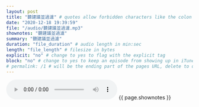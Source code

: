 ```yaml
---
layout: post
title: "聽建議並過濾" # quotes allow forbidden characters like the colon
date: "2020-12-18 19:39:59"
file: "/audio/聽建議並過濾.mp3"
shownotes: "聽建議並過濾"
summary: "聽建議並過濾"
duration: "file_duration" # audio length in min:sec
length: "file_length" # filesize in bytes
explicit: "no" # change to yes to flag with the explicit tag
block: "no" # change to yes to keep an episode from showing up in iTunes
# permalink: /1 # will be the ending part of the pages URL, delete to default to the title
---
```


<audio controls>
<source src="{{site.url}}{{site.baseurl}}{{ page.file }}" type="audio/x-mp3">
Your browser does not support the audio element.
</audio>
{{ page.shownotes }}
